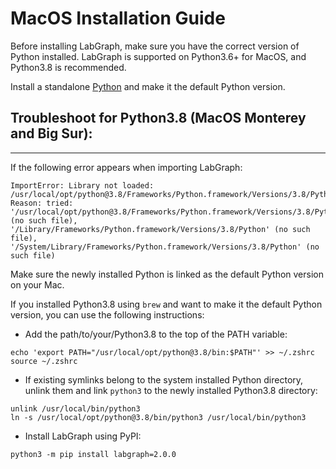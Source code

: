 # MacOS Installation Guide

Before installing LabGraph, make sure you have the correct version of Python installed. LabGraph is supported on Python3.6+ for MacOS, and Python3.8 is recommended.

Install a standalone [Python](https://www.python.org/downloads/) and make it the default Python version.

## Troubleshoot for Python3.8 (MacOS Monterey and Big Sur): 
----

If the following error appears when importing LabGraph:
```
ImportError: Library not loaded: /usr/local/opt/python@3.8/Frameworks/Python.framework/Versions/3.8/Python
Reason: tried: '/usr/local/opt/python@3.8/Frameworks/Python.framework/Versions/3.8/Python' (no such file), '/Library/Frameworks/Python.framework/Versions/3.8/Python' (no such file), '/System/Library/Frameworks/Python.framework/Versions/3.8/Python' (no such file)
```

Make sure the newly installed Python is linked as the default Python version on your Mac.

If you installed Python3.8 using `brew` and want to make it the default Python version, you can use the following instructions: 

- Add the path/to/your/Python3.8 to the top of the PATH variable:
```
echo 'export PATH="/usr/local/opt/python@3.8/bin:$PATH"' >> ~/.zshrc
source ~/.zshrc
``` 

- If existing symlinks belong to the system installed Python directory, unlink them and link `python3` to the newly installed Python3.8 directory:
```
unlink /usr/local/bin/python3
ln -s /usr/local/opt/python@3.8/bin/python3 /usr/local/bin/python3
```

- Install LabGraph using PyPI:
```
python3 -m pip install labgraph=2.0.0
```
